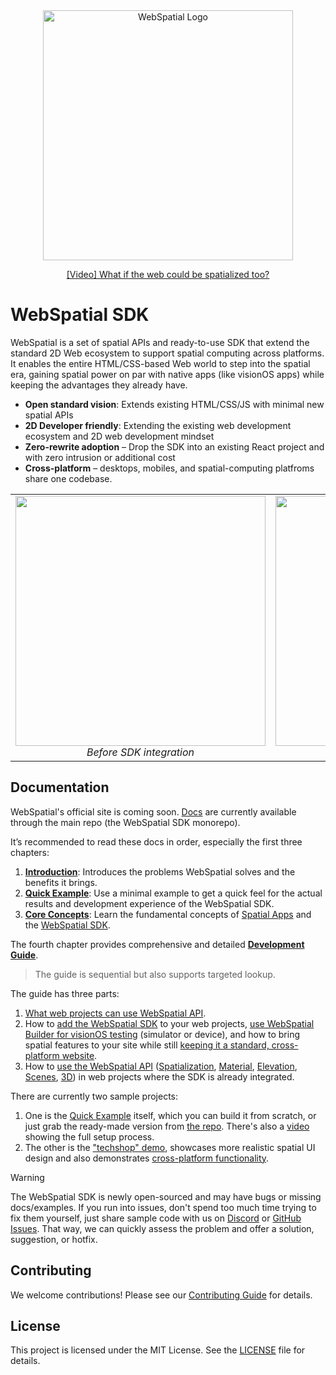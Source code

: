 

<div align="center">
  <img src="docs/assets/logo.png" alt="WebSpatial Logo" width="400"/>

  <a href="https://youtu.be/QRWjRoKKuXI?si=RvC66Y7X_eyWoRwv" target="_blank">[Video] What if the web could be spatialized too? </a>
</div>

# WebSpatial SDK

WebSpatial is a set of spatial APIs and ready-to-use SDK that extend the standard 2D Web ecosystem to support spatial computing across platforms. It enables the entire HTML/CSS-based Web world to step into the spatial era, gaining spatial power on par with native apps (like visionOS apps) while keeping the advantages they already have.

- **Open standard vision**: Extends existing HTML/CSS/JS with minimal new spatial APIs
- **2D Developer friendly**: Extending the existing web development ecosystem and 2D web development mindset
- **Zero-rewrite adoption** – Drop the SDK into an existing React project and with zero intrusion or additional cost
- **Cross-platform** – desktops, mobiles, and spatial-computing platfroms share one codebase.

<div align="center" style="width: 100%; max-width: 860px;">
  <table>
    <tr>
      <td align="center">
        <img src="docs/assets/screenshot-desktop.png" width="400"/>
        <em>Before SDK integration</em>
      </td>
      <td align="center">
        <img src="docs/assets/screenshot-spatial.png" width="400"/>
        <em>After SDK integration</em>
      </td>
    </tr>
  </table>
</div>



## Documentation

WebSpatial's official site is coming soon. [Docs](docs/en) are currently available through the main repo (the WebSpatial SDK monorepo).

It’s recommended to read these docs in order, especially the first three chapters:
1. [**Introduction**](docs/en/introduction/README.md): Introduces the problems WebSpatial solves and the benefits it brings.
2. [**Quick Example**](docs/en/quick-start/README.md): Use a minimal example to get a quick feel for the actual results and development experience of the WebSpatial SDK.
3. [**Core Concepts**](docs/en/core-concepts/README.md): Learn the fundamental concepts of [Spatial Apps](docs/en/core-concepts/shared-space-and-spatial-apps.md) and the [WebSpatial SDK](docs/en/core-concepts/unique-concepts-in-webspatial.md).

The fourth chapter provides comprehensive and detailed [**Development Guide**](docs/en/development-guide/README.md).

> The guide is sequential but also supports targeted lookup.

The guide has three parts:

1. [What web projects can use WebSpatial API](docs/en/development-guide/web-projects-that-support-webspatial/README.md).
2. How to [add the WebSpatial SDK](docs/en/development-guide/enabling-webspatial-in-web-projects/README.md) to your web projects, [use WebSpatial Builder for visionOS testing](docs/en/development-guide/enabling-webspatial-in-web-projects/step-2-add-build-tool-for-packaged-webspatial-apps.md) (simulator or device), and how to bring spatial features to your site while still [keeping it a standard, cross-platform website](docs/en/development-guide/enabling-webspatial-in-web-projects/step-3-integrate-webspatial-sdk-into-web-build-tools.md).
3. How to [use the WebSpatial API](docs/en/development-guide/using-the-webspatial-api/README.md) ([Spatialization](docs/en/development-guide/using-the-webspatial-api/spatialize-html-elements.md), [Material](docs/en/development-guide/using-the-webspatial-api/add-material-backgrounds.md), [Elevation](docs/en/development-guide/using-the-webspatial-api/elevate-2d-elements.md), [Scenes](docs/en/development-guide/using-the-webspatial-api/manage-multiple-scenes.md), [3D](docs/en/development-guide/using-the-webspatial-api/add-3d-content.md)) in web projects where the SDK is already integrated.

There are currently two sample projects:

1. One is the [Quick Example](docs/en/quick-start/README.md) itself, which you can build it from scratch, or just grab the ready-made version from [the repo](https://github.com/webspatial/quick-example). There's also a [video](https://youtu.be/ddBBDBq7nhs) showing the full setup process.
2. The other is the ["techshop" demo](https://github.com/webspatial/sample-techshop), showcases more realistic spatial UI design and also demonstrates [cross-platform functionality](docs/en/introduction/built-on-the-existing-web-ecosystem.md#example-techshop).

> [!WARNING]
> The WebSpatial SDK is newly open-sourced and may have bugs or missing docs/examples. If you run into issues, don't spend too much time trying to fix them yourself, just share sample code with us on [Discord](https://discord.gg/nhFhSuhNF2) or [GitHub Issues](https://github.com/webspatial/webspatial-sdk/issues). That way, we can quickly assess the problem and offer a solution, suggestion, or hotfix.

## Contributing

We welcome contributions! Please see our [Contributing Guide](CONTRIBUTING.md) for details.

## License

This project is licensed under the MIT License. See the [LICENSE](LICENSE) file for details.
